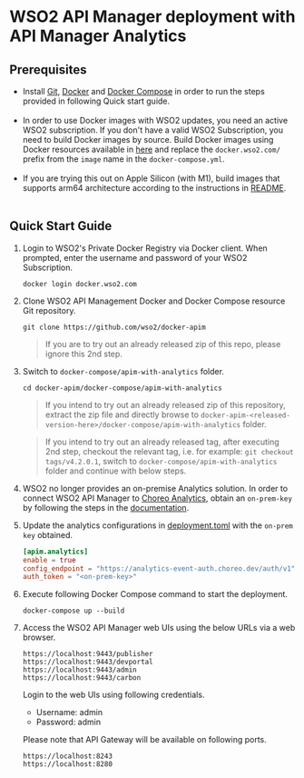 # WSO2 API Manager deployment with API Manager Analytics

## Prerequisites

 * Install [Git](https://git-scm.com/book/en/v2/Getting-Started-Installing-Git), [Docker](https://www.docker.com/get-docker) and [Docker Compose](https://docs.docker.com/compose/install/#install-compose)
   in order to run the steps provided in following Quick start guide. <br><br>
 * In order to use Docker images with WSO2 updates, you need an active WSO2 subscription.
   If you don't have a valid WSO2 Subscription, you need to build Docker images by source. Build Docker images using Docker resources available in [here](../../dockerfiles/) and replace the `docker.wso2.com/` prefix from the `image` name in the `docker-compose.yml`. <br><br>
* If you are trying this out on Apple Silicon (with M1), build images that supports arm64 architecture according to the instructions in [README](../../dockerfiles/ubuntu/apim/README.md). <br><br>

## Quick Start Guide

1. Login to WSO2's Private Docker Registry via Docker client. When prompted, enter the username and password of your WSO2 Subscription.

   ```
   docker login docker.wso2.com
   ```

2. Clone WSO2 API Management Docker and Docker Compose resource Git repository.

   ```
   git clone https://github.com/wso2/docker-apim
   ```
   
   > If you are to try out an already released zip of this repo, please ignore this 2nd step. 

3. Switch to `docker-compose/apim-with-analytics` folder.

   ```
   cd docker-apim/docker-compose/apim-with-analytics
   ```
   > If you intend to try out an already released zip of this repository, extract the zip file and directly browse to
   `docker-apim-<released-version-here>/docker-compose/apim-with-analytics` folder. 
     
   > If you intend to try out an already released tag, after executing 2nd step, checkout the relevant tag, 
    i.e. for example: `git checkout tags/v4.2.0.1`, switch to `docker-compose/apim-with-analytics` folder and continue with below steps.

4. WSO2 no longer provides an on-premise Analytics solution. In order to connect WSO2 API Manager to [Choreo Analytics](https://analytics.choreo.dev/), obtain an `on-prem-key` by following the steps in the [documentation](https://apim.docs.wso2.com/en/4.2.0/observe/api-manager-analytics/configure-analytics/register-for-analytics/).

5. Update the analytics configurations in [deployment.toml](./conf/apim/repository/conf/deployment.toml) with the `on-prem key` obtained.

    ```toml
    [apim.analytics]
    enable = true
    config_endpoint = "https://analytics-event-auth.choreo.dev/auth/v1"
    auth_token = "<on-prem-key>"
    ```

6. Execute following Docker Compose command to start the deployment.

   ```
   docker-compose up --build
   ```

7. Access the WSO2 API Manager web UIs using the below URLs via a web browser.

   ```
   https://localhost:9443/publisher
   https://localhost:9443/devportal
   https://localhost:9443/admin
   https://localhost:9443/carbon
   ```
   Login to the web UIs using following credentials.
   
   * Username: admin <br>
   * Password: admin

   Please note that API Gateway will be available on following ports.
   ```
   https://localhost:8243
   https://localhost:8280
   ```
